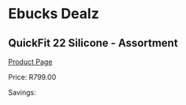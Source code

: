
# Ebucks Dealz
## QuickFit 22 Silicone - Assortment
[Product Page](https://www.ebucks.com/web/shop/productSelected.do?prodId=866395596&catId=872277368)

Price: R799.00

Savings: 


	